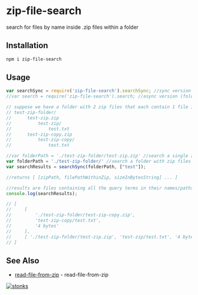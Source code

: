 # zip-file-search

search for files by name inside .zip files within a folder

## Installation

```sh
npm i zip-file-search
```

## Usage 

```javascript
var searchSync = require('zip-file-search').searchSync; //sync version
//var search = require('zip-file-search').search; //async version (folder,terms,callback(err,res))

// suppose we have a folder with 2 zip files that each contain 1 file in a folder like this:
// test-zip-folder/
//      test-zip.zip
//          test-zip/
//              test.txt
//      test-zip-copy.zip
//          test-zip-copy/
//              test.txt

//var folderPath = './test-zip-folder/test-zip.zip' //search a single zip file...
var folderPath = './test-zip-folder/' //search a folder with zip files in it [using npm fast-glob]...
var searchResults = searchSync(folderPath, ["test"]);

//returns [ [zipPath, filePathWithinZip, sizeInBytesString] ... ]

//results are files containing all the query terms in their names/paths
console.log(searchResults);

// [
//     [
//         './test-zip-folder/test-zip-copy.zip',
//         'test-zip-copy/test.txt',
//         '4 bytes'
//     ],
//     [ './test-zip-folder/test-zip.zip', 'test-zip/test.txt', '4 bytes' ],
// ]
```

## See Also

- [read-file-from-zip](https://www.npmjs.com/package/read-file-from-zip) - read-file-from-zip


[![stonks](https://i.imgur.com/UpDxbfe.png)](https://www.npmjs.com/~stonkpunk)



